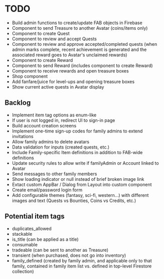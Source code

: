 # TODO

- Build admin functions to create/update FAB objects in Firebase
- Component to send Treasure to another Avatar (coins/items only)
- Component to create Quest
- Component to review and accept Quests
- Component to review and approve accepted/completed quests (when admin marks complete, recent achievement is generated and the associated reward goes to Avatar's unclaimed rewards)
- Component to create Reward
- Component to send Reward (includes component to create Reward)
- Component to receive rewards and open treasure boxes
- Shop component
- Add fanfare/juice for level-ups and opening treasure boxes
- Show current active quests in Avatar display

## Backlog

- Implement item tag options as enum-like
- If user is not logged in, redirect UI to sign-in page
- Build account creation screens
- Implement one-time sign-up codes for family admins to extend invitations
- Allow family admins to delete avatars
- Data validation for inputs (created quests, etc.)
- Include Family-specific Item definitions in addition to FAB-wide definitions
- Update security rules to allow write if familyAdmin or Account linked to Avatar
- Send messages to other family members
- Show loading indicator or null instead of brief broken image link
- Extact custom AppBar / Dialog from Layout into custom component
- Create email/password login form
- Add configurable themes (fantasy, sci-fi, western...) with different images and text (Quests vs Bounties, Coins vs Credits, etc.)

## Potential item tags

- duplicates_allowed
- stackable
- is_title (can be applied as a title)
- consumable
- tradeable (can be sent to another as Treasure)
- transient (when purchased, does not go into inventory)
- family_defined (created by family admin, and applicable only to that family, contained in family item list vs. defined in top-level Firestore collection)
